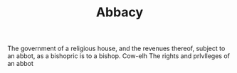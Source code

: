 ---
title: Abbacy
letter: A
permalink: "/definitions/bld-abbacy.html"
body: The government of a religious house, and the revenues thereof, subject to an
  abbot, as a bishopric is to a bishop. Cow-elh The rights and prlvlleges of an abbot
published_at: '2018-07-07'
source: Black's Law Dictionary 2nd Ed (1910)
layout: post
---